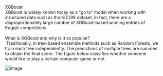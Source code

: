 XGBoost <br>
XGBoost is widely known today as a "go to" model when working with structured data such as the KDD99 dataset. In fact, there are a disproportionately large number of XGBoost-based winning entries of Kaggle competitions.
​<br>
<br>
What is XGBoost and why is it so popular?<br>
​
Traditionally, in tree-based ensemble methods such as Random Forests, we train each tree independently. The predictions of multiple trees are summed to obtain the final score. The figure below classifies whether someone would like to play a certain computer game or not.

![image](https://www.google.com/url?sa=i&url=https%3A%2F%2Fxgboost.readthedocs.io%2Fen%2Fstable%2Ftutorials%2Fmodel.html&psig=AOvVaw2rqhysVw3M75EITiFrvVfh&ust=1758447366604000&source=images&cd=vfe&opi=89978449&ved=0CBUQjRxqFwoTCJCph4mF548DFQAAAAAdAAAAABAT)
